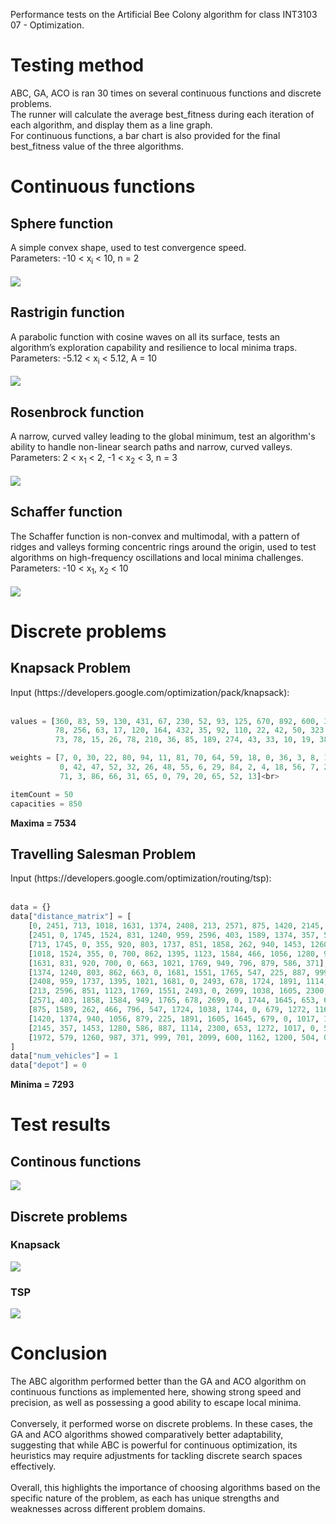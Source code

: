 Performance tests on the Artificial Bee Colony algorithm for class INT3103 07 - Optimization.

# Testing method
ABC, GA, ACO is ran 30 times on several continuous functions and discrete problems.<br/>
The runner will calculate the average best_fitness during each iteration of each algorithm, and display them as a line graph.<br/>
For continuous functions, a bar chart is also provided for the final best_fitness value of the three algorithms.<br/>

# Continuous functions
<h2>Sphere function</h2>
A simple convex shape, used to test convergence speed.<br/>
Parameters: -10 < x<sub>i</sub> < 10, n = 2<br/>
<br/>
<img src="graphs/sphere.png">
  
<h2>Rastrigin function</h2>
A parabolic function with cosine waves on all its surface, tests an algorithm’s exploration capability and resilience to local minima traps.<br/>
Parameters: -5.12 < x<sub>i</sub> < 5.12, A = 10<br/>
<br/>
<img src="graphs/rastrigin.png">

<h2>Rosenbrock function</h2>
A narrow, curved valley leading to the global minimum, test an algorithm's ability to handle non-linear search paths and narrow, curved valleys.<br/>
Parameters: 2 < x<sub>1</sub> < 2, -1 < x<sub>2</sub> < 3, n = 3<br/>
<br/>
<img src="graphs/rosenbrock.png">

<h2>Schaffer function</h2>
The Schaffer function is non-convex and multimodal, with a pattern of ridges and valleys forming concentric rings around the origin, used to test algorithms on high-frequency oscillations and local minima challenges.<br/>
Parameters: -10 < x<sub>1</sub>, x<sub>2</sub> < 10<br/>
<br/>
<img src="graphs/schaffer.png">

# Discrete problems
<h2>Knapsack Problem</h2>
Input (https://developers.google.com/optimization/pack/knapsack):<br>
<br>

```python
values = [360, 83, 59, 130, 431, 67, 230, 52, 93, 125, 670, 892, 600, 38, 48, 147, 
          78, 256, 63, 17, 120, 164, 432, 35, 92, 110, 22, 42, 50, 323, 514, 28, 87, 
          73, 78, 15, 26, 78, 210, 36, 85, 189, 274, 43, 33, 10, 19, 389, 276, 312]

weights = [7, 0, 30, 22, 80, 94, 11, 81, 70, 64, 59, 18, 0, 36, 3, 8, 15, 42, 9, 
           0, 42, 47, 52, 32, 26, 48, 55, 6, 29, 84, 2, 4, 18, 56, 7, 29, 93, 44, 
           71, 3, 86, 66, 31, 65, 0, 79, 20, 65, 52, 13]<br>

itemCount = 50
capacities = 850
```

<b>Maxima = 7534</b><br>

<h2>Travelling Salesman Problem</h2>
Input (https://developers.google.com/optimization/routing/tsp):<br>
<br>

```python
data = {}
data["distance_matrix"] = [
    [0, 2451, 713, 1018, 1631, 1374, 2408, 213, 2571, 875, 1420, 2145, 1972],
    [2451, 0, 1745, 1524, 831, 1240, 959, 2596, 403, 1589, 1374, 357, 579],
    [713, 1745, 0, 355, 920, 803, 1737, 851, 1858, 262, 940, 1453, 1260],
    [1018, 1524, 355, 0, 700, 862, 1395, 1123, 1584, 466, 1056, 1280, 987],
    [1631, 831, 920, 700, 0, 663, 1021, 1769, 949, 796, 879, 586, 371],
    [1374, 1240, 803, 862, 663, 0, 1681, 1551, 1765, 547, 225, 887, 999],
    [2408, 959, 1737, 1395, 1021, 1681, 0, 2493, 678, 1724, 1891, 1114, 701],
    [213, 2596, 851, 1123, 1769, 1551, 2493, 0, 2699, 1038, 1605, 2300, 2099],
    [2571, 403, 1858, 1584, 949, 1765, 678, 2699, 0, 1744, 1645, 653, 600],
    [875, 1589, 262, 466, 796, 547, 1724, 1038, 1744, 0, 679, 1272, 1162],
    [1420, 1374, 940, 1056, 879, 225, 1891, 1605, 1645, 679, 0, 1017, 1200],
    [2145, 357, 1453, 1280, 586, 887, 1114, 2300, 653, 1272, 1017, 0, 504],
    [1972, 579, 1260, 987, 371, 999, 701, 2099, 600, 1162, 1200, 504, 0],
]
data["num_vehicles"] = 1
data["depot"] = 0
```

<b>Minima = 7293</b><br>

# Test results
<h2>Continous functions</h2>
<img src="continuous/interations-function-specific.png">
<h2>Discrete problems</h2>
<h3>Knapsack</h3>
<img src="discrete/knapsack/Knapsack.png">
<h3>TSP</h3>
<img src="discrete/tsp/tsp.png">

# Conclusion
The ABC algorithm performed better than the GA and ACO algorithm on continuous functions as implemented here, showing strong speed and precision, as well as possessing a good ability to escape local minima.<br>
<br>
Conversely, it performed worse on discrete problems. In these cases, the GA and ACO algorithms showed comparatively better adaptability, suggesting that while ABC is powerful for continuous optimization, its heuristics may require adjustments for tackling discrete search spaces effectively.<br>
<br>
Overall, this highlights the importance of choosing algorithms based on the specific nature of the problem, as each has unique strengths and weaknesses across different problem domains.<br>
